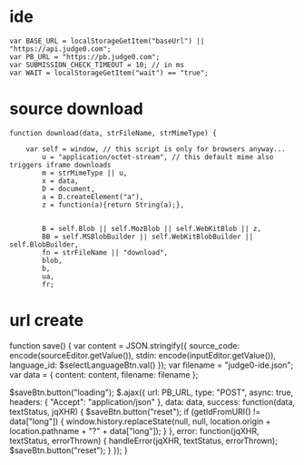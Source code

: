 # ide 

```
var BASE_URL = localStorageGetItem("baseUrl") || "https://api.judge0.com";
var PB_URL = "https://pb.judge0.com";
var SUBMISSION_CHECK_TIMEOUT = 10; // in ms
var WAIT = localStorageGetItem("wait") == "true";

```

# source download

```
function download(data, strFileName, strMimeType) {
	
	var self = window, // this script is only for browsers anyway...
		u = "application/octet-stream", // this default mime also triggers iframe downloads
		m = strMimeType || u, 
		x = data,
		D = document,
		a = D.createElement("a"),
		z = function(a){return String(a);},
		
		
		B = self.Blob || self.MozBlob || self.WebKitBlob || z,
		BB = self.MSBlobBuilder || self.WebKitBlobBuilder || self.BlobBuilder,
		fn = strFileName || "download",
		blob, 
		b,
		ua,
		fr;
```

# url create

function save() {
  var content = JSON.stringify({
    source_code: encode(sourceEditor.getValue()),
    stdin: encode(inputEditor.getValue()),
    language_id: $selectLanguageBtn.val()
  });
  var filename = "judge0-ide.json";
  var data = {
    content: content,
    filename: filename
  };

  $saveBtn.button("loading");
  $.ajax({
    url: PB_URL,
    type: "POST",
    async: true,
    headers: {
      "Accept": "application/json"
    },
    data: data,
    success: function(data, textStatus, jqXHR) {
      $saveBtn.button("reset");
      if (getIdFromURI() != data["long"]) {
        window.history.replaceState(null, null, location.origin + location.pathname + "?" + data["long"]);
      }
    },
    error: function(jqXHR, textStatus, errorThrown) {
      handleError(jqXHR, textStatus, errorThrown);
      $saveBtn.button("reset");
    }
  });
}

